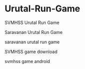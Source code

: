 # Urutal-Run-Game
SVMHSS Urutal Run Game 


Saravanan Urutal Run Game

saravanan urutal run game

SVMHSS game download

svmhss game android

